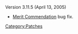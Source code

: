 Version 3.11.5 (April 13, 2005)

- [Merit Commendation](Merit_Commendation.md) bug fix.

[Category:Patches](Category:Patches.md)
